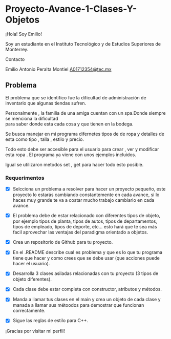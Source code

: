 # Proyecto-Avance-1-Clases-Y-Objetos


¡Hola! Soy Emilio!

Soy un estudiante en el Instituto Tecnológico y de Estudios Superiores de Monterrey.

Contacto

Emilio Antonio Peralta Montiel
A01712354@tec.mx

<h2>Problema</h2>

El problema que se identifico fue la dificultad de administración de inventario que algunas tiendas sufren.  

Personalmente , la familia de una amiga cuentan con un spa.Donde siempre se menciona la dificultad   
para saber donde esta cada cosa y que tienen en la bodega.  

Se busca manejar en mi programa difernetes tipos de de ropa y detalles de esta como tipo , talla , estilo y precio. 

Todo esto debe ser accesible para el usuario para crear , ver y modificar esta ropa .  El programa ya viene con unos ejemplos incluidos.

Igual se utilizaron metodos set , get para hacer todo esto posible.

<h3>Requerimentos</h3>

 - [x] Selcciona un problema a resolver para hacer un proyecto pequeño, este proyecto lo estarás cambiando constantemente en cada avance, si lo haces muy grande te va a costar mucho trabajo cambiarlo en cada avance.

- [x] El problema debe de estar relacionado con diferentes tipos de objeto, por ejemplo tipos de planta, tipos de autos, tipos de departamentos, tipos de empleado, tipos de deporte, etc... esto hará que te sea más facil aprovechar las ventajas del paradigma orientado a objetos. 

- [x] Crea un repositorio de Github para tu proyecto. 

- [x] En el .README describe cual es problema y que es lo que tu programa tiene que hacer y como crees que se debe usar (que acciones puede hacer el usuario). 

- [x] Desarrolla 3 clases asiladas relacionadas con tu proyecto (3 tipos de objeto diferentes). 

- [x] Cada clase debe estar completa con constructor, atributos y métodos. 

- [x] Manda a llamar tus clases en el main y crea un objeto de cada clase y manada a llamar sus métoodos para demostrar que funcionan correctamente. 

- [x] Sigue las reglas de estilo para C++. 

¡Gracias por visitar mi perfil!
